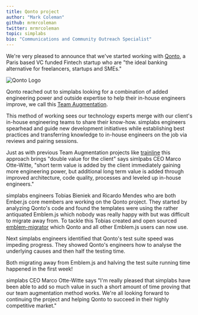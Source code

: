 ```yaml
---
title: Qonto project
author: "Mark Coleman"
github: mrmrcoleman
twitter: mrmrcoleman
topic: simplabs
bio: "Communications and Community Outreach Specialist"
---
```


We're very pleased to announce that we've started working with [Qonto](https://qonto.eu/),
a Paris based VC funded Fintech startup who are "the ideal banking alternative
for freelancers, startups and SMEs."

<!--break-->

![Qonto Logo](/assets/images/posts/2019-03-29-qonto-project/qonto-logo.png)

Qonto reached out to simplabs looking for a combination of added engineering
power and outside expertise to help their in-house engineers improve, we call
this [Team Augmentation](/services/team-augmentation/).

This method of working sees our technology experts merge with our client's
in-house engineering teams to share their know-how. simplabs engineers spearhead
and guide new development initiatives while establishing best practices and
transferring knowledge to in-house engineers on the job via reviews and pairing
sessions.

Just as with previous Team Augmentation projects like [trainline](/cases/trainline) this
approach brings "double value for the client" says simlpabs CEO Marco
Otte-Witte, "short term value is added by the client immediately gaining more
engineering power, but additional long term value is added through improved
architecture, code quality, processes and leveled up in-house engineers."

simplabs engineers Tobias Bieniek and Ricardo Mendes who are both Ember.js core
members are working on the Qonto project. They started by analyzing Qonto's code
and found the templates were using the rather antiquated Emblem.js which nobody
was really happy with but was difficult to migrate away from. To tackle this
Tobias created and open sourced [emblem-migrator](https://github.com/simplabs/emblem-migrator/) which Qonto and
all other Emblem.js users can now use.

Next simplabs engineers identified that Qonto's test suite speed was impeding
progress. They showed Qonto's engineers how to analyse the underlying causes and
then half the testing time.

Both migrating away from Emblem.js and halving the test suite running time
happened in the first week!

simplabs CEO Marco Otte-Witte says "I'm really pleased that simplabs have been
able to add so much value in such a short amount of time proving that our team
augmentation method works. We're all looking forward to continuing the project
and helping Qonto to succeed in their highly competitive market."
